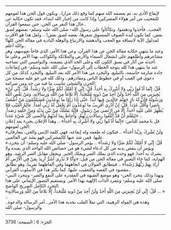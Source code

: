 ------------------------------------------------------------------------

لإيقاع الأذى به، ثم يعصمه الله منهم كما وقع ذلك مرارا.. ويكون قول الجن
هذا لقومهم للتعجيب من أمر هؤلاء المشركين! وإذا كانت من إخبار الله
ابتداء، فقد تكون حكاية عن حال هذا النفر من الجن، حين سمعوا القرآن..  
العجب.. فأخذوا ودهشوا، وتكأكأوا على رسول الله- صلى الله عليه وسلم- بعضهم
لصق بعض، كما تكون لبدة الصوف المنسوق شعرها، بعضه لصق بعض! .. ولعل هذا هو
الأقرب لمدلول الآية لاتساقه مع العجب والدهشة والارتياع والوهلة البادية
في مقالة الجن كلها! والله أعلم..  
وعند ما تنتهي حكاية مقالة الجن عن هذا القرآن، وعن هذا الأمر، الذي فاجأ
نفوسهم، وهز مشاعرهم وأطلعهم على انشغال السماء والأرض والملائكة والكواكب
بهذا الأمر وعلى ما أحدثه من آثار في نسق الكون كله وعلى الجد الذي يتضمنه،
والنواميس التي تصاحبه.  
عند ما ينتهي هذا كله يتوجه الخطاب إلى الرسول- صلى الله عليه وسلم- في
إيقاعات جادة صارمة حاسمة، بالتبليغ، والتجرد من هذا الأمر كله بعد
التبليغ، والتجرد كذلك من كل دعوى في الغيب أو في حظوظ الناس ومقادرهم..
وذلك كله في جو عليه مسحة من الحزن والشجى تناسب ما فيه من جد ومن صرامة:  
«قُلْ: إِنَّما أَدْعُوا رَبِّي وَلا أُشْرِكُ بِهِ أَحَداً. قُلْ: إِنِّي لا أَمْلِكُ لَكُمْ ضَرًّا وَلا رَشَداً.
قُلْ: إِنِّي لَنْ يُجِيرَنِي مِنَ اللَّهِ أَحَدٌ وَلَنْ أَجِدَ مِنْ دُونِهِ مُلْتَحَداً. إِلَّا بَلاغاً مِنَ اللَّهِ
وَرِسالاتِهِ. وَمَنْ يَعْصِ اللَّهَ وَرَسُولَهُ فَإِنَّ لَهُ نارَ جَهَنَّمَ خالِدِينَ فِيها أَبَداً. حَتَّى إِذا
رَأَوْا ما يُوعَدُونَ فَسَيَعْلَمُونَ مَنْ أَضْعَفُ ناصِراً وَأَقَلُّ عَدَداً. قُلْ: إِنْ أَدْرِي أَقَرِيبٌ ما
تُوعَدُونَ أَمْ يَجْعَلُ لَهُ رَبِّي أَمَداً. عالِمُ الْغَيْبِ فَلا يُظْهِرُ عَلى غَيْبِهِ أَحَداً. إِلَّا مَنِ
ارْتَضى مِنْ رَسُولٍ. فَإِنَّهُ يَسْلُكُ مِنْ بَيْنِ يَدَيْهِ وَمِنْ خَلْفِهِ رَصَداً. لِيَعْلَمَ أَنْ قَدْ أَبْلَغُوا
رِسالاتِ رَبِّهِمْ، وَأَحاطَ بِما لَدَيْهِمْ وَأَحْصى كُلَّ شَيْءٍ عَدَداً» ..  
قل يا محمد للناس: «إِنَّما أَدْعُوا رَبِّي وَلا أُشْرِكُ بِهِ أَحَداً» .. وهذا الإعلان يجيء
بعد إعلان الجن لقومهم:  
«وَلَنْ نُشْرِكَ بِرَبِّنا أَحَداً» .. فيكون له طعمه وله إيقاعه. فهي كلمة الإنس والجن،
يتعارفان عليها. فمن شذ عنها كالمشركين فهو يشذ عن العالمين.  
«قُلْ: إِنِّي لا أَمْلِكُ لَكُمْ ضَرًّا وَلا رَشَداً» .. يؤمر الرسول- صلى الله عليه وسلم-
أن يتجرد، ويؤمر أن ينفض يديه من كل ادعاء لشيء هو من خصائص الله الواحد
الذي يعبده ولا يشرك به أحدا. فهو وحده الذي يملك الضر ويملك الخير. ويجعل
مقابل الضر الرشد، وهو الهداية، كما جاء التعبير في مقالة الجن من قبل:
«وَأَنَّا لا نَدْرِي أَشَرٌّ أُرِيدَ بِمَنْ فِي الْأَرْضِ أَمْ أَرادَ بِهِمْ رَبُّهُمْ رَشَداً» .. فيتطابق
القولان في اتجاههما وفي ألفاظهما تقريبا، وهو تطابق مقصود في القصة
والتعقيب عليها، كما يكثر هذا في الأسلوب القرآني..  
وبهذا وذلك يتجرد الجن- وهو موضع الشبهة في المقدرة على النفع والضر-
ويتجرد النبي- صلى الله عليه وسلم- وتتفرد الذات الإلهية بهذا الأمر.
ويستقيم التصور الإيماني على هذا التجرد الكامل الصريح الواضح.  
«قُلْ: إِنِّي لَنْ يُجِيرَنِي مِنَ اللَّهِ أَحَدٌ وَلَنْ أَجِدَ مِنْ دُونِهِ مُلْتَحَداً. إِلَّا بَلاغاً مِنَ اللَّهِ
وَرِسالاتِهِ ... » ..  
وهذه هي القولة الرهيبة، التي تملأ القلب بجدية هذا الأمر.. أمر الرسالة
والدعوة.. والرسول- صلى الله

------------------------------------------------------------------------

الجزء: 6 ¦ الصفحة: 3736
